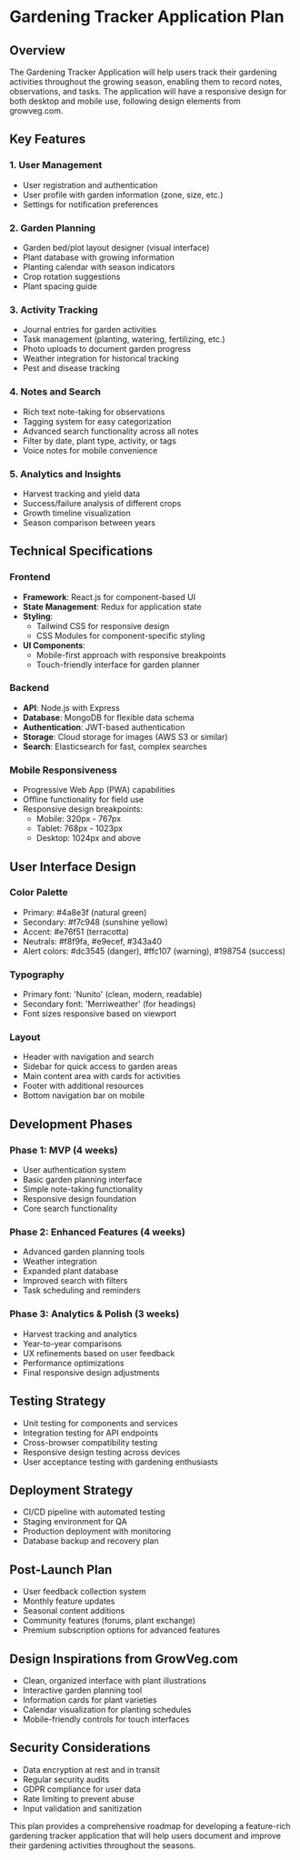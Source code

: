 # Gardening Tracker Application Plan

## Overview
The Gardening Tracker Application will help users track their gardening activities throughout the growing season, enabling them to record notes, observations, and tasks. The application will have a responsive design for both desktop and mobile use, following design elements from growveg.com.

## Key Features

### 1. User Management
- User registration and authentication
- User profile with garden information (zone, size, etc.)
- Settings for notification preferences

### 2. Garden Planning
- Garden bed/plot layout designer (visual interface)
- Plant database with growing information
- Planting calendar with season indicators
- Crop rotation suggestions
- Plant spacing guide

### 3. Activity Tracking
- Journal entries for garden activities
- Task management (planting, watering, fertilizing, etc.)
- Photo uploads to document garden progress
- Weather integration for historical tracking
- Pest and disease tracking

### 4. Notes and Search
- Rich text note-taking for observations
- Tagging system for easy categorization
- Advanced search functionality across all notes
- Filter by date, plant type, activity, or tags
- Voice notes for mobile convenience

### 5. Analytics and Insights
- Harvest tracking and yield data
- Success/failure analysis of different crops
- Growth timeline visualization
- Season comparison between years

## Technical Specifications

### Frontend
- **Framework**: React.js for component-based UI
- **State Management**: Redux for application state
- **Styling**: 
  - Tailwind CSS for responsive design
  - CSS Modules for component-specific styling
- **UI Components**:
  - Mobile-first approach with responsive breakpoints
  - Touch-friendly interface for garden planner

### Backend
- **API**: Node.js with Express
- **Database**: MongoDB for flexible data schema
- **Authentication**: JWT-based authentication
- **Storage**: Cloud storage for images (AWS S3 or similar)
- **Search**: Elasticsearch for fast, complex searches

### Mobile Responsiveness
- Progressive Web App (PWA) capabilities
- Offline functionality for field use
- Responsive design breakpoints:
  - Mobile: 320px - 767px
  - Tablet: 768px - 1023px
  - Desktop: 1024px and above

## User Interface Design

### Color Palette
- Primary: #4a8e3f (natural green)
- Secondary: #f7c948 (sunshine yellow)
- Accent: #e76f51 (terracotta)
- Neutrals: #f8f9fa, #e9ecef, #343a40
- Alert colors: #dc3545 (danger), #ffc107 (warning), #198754 (success)

### Typography
- Primary font: 'Nunito' (clean, modern, readable)
- Secondary font: 'Merriweather' (for headings)
- Font sizes responsive based on viewport

### Layout
- Header with navigation and search
- Sidebar for quick access to garden areas
- Main content area with cards for activities
- Footer with additional resources
- Bottom navigation bar on mobile

## Development Phases

### Phase 1: MVP (4 weeks)
- User authentication system
- Basic garden planning interface
- Simple note-taking functionality
- Responsive design foundation
- Core search functionality

### Phase 2: Enhanced Features (4 weeks)
- Advanced garden planning tools
- Weather integration
- Expanded plant database
- Improved search with filters
- Task scheduling and reminders

### Phase 3: Analytics & Polish (3 weeks)
- Harvest tracking and analytics
- Year-to-year comparisons
- UX refinements based on user feedback
- Performance optimizations
- Final responsive design adjustments

## Testing Strategy
- Unit testing for components and services
- Integration testing for API endpoints
- Cross-browser compatibility testing
- Responsive design testing across devices
- User acceptance testing with gardening enthusiasts

## Deployment Strategy
- CI/CD pipeline with automated testing
- Staging environment for QA
- Production deployment with monitoring
- Database backup and recovery plan

## Post-Launch Plan
- User feedback collection system
- Monthly feature updates
- Seasonal content additions
- Community features (forums, plant exchange)
- Premium subscription options for advanced features

## Design Inspirations from GrowVeg.com
- Clean, organized interface with plant illustrations
- Interactive garden planning tool
- Information cards for plant varieties
- Calendar visualization for planting schedules
- Mobile-friendly controls for touch interfaces

## Security Considerations
- Data encryption at rest and in transit
- Regular security audits
- GDPR compliance for user data
- Rate limiting to prevent abuse
- Input validation and sanitization

This plan provides a comprehensive roadmap for developing a feature-rich gardening tracker application that will help users document and improve their gardening activities throughout the seasons. 